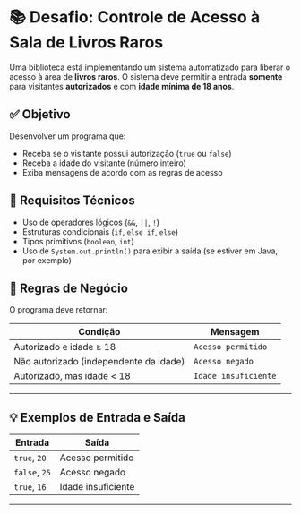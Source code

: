 # 📚 Desafio: Controle de Acesso à Sala de Livros Raros

Uma biblioteca está implementando um sistema automatizado para liberar o acesso à área de **livros raros**. O sistema deve permitir a entrada **somente** para visitantes **autorizados** e com **idade mínima de 18 anos**.

## ✅ Objetivo

Desenvolver um programa que:
- Receba se o visitante possui autorização (`true` ou `false`)
- Receba a idade do visitante (número inteiro)
- Exiba mensagens de acordo com as regras de acesso

## 🔧 Requisitos Técnicos

- Uso de operadores lógicos (`&&`, `||`, `!`)
- Estruturas condicionais (`if`, `else if`, `else`)
- Tipos primitivos (`boolean`, `int`)
- Uso de `System.out.println()` para exibir a saída (se estiver em Java, por exemplo)

## 🎯 Regras de Negócio

O programa deve retornar:

| Condição                                   | Mensagem               |
|-------------------------------------------|------------------------|
| Autorizado e idade ≥ 18                   | `Acesso permitido`     |
| Não autorizado (independente da idade)    | `Acesso negado`        |
| Autorizado, mas idade < 18                | `Idade insuficiente`   |

---

## 💡 Exemplos de Entrada e Saída

| Entrada         | Saída               |
|----------------|---------------------|
| `true`, `20`    | Acesso permitido     |
| `false`, `25`   | Acesso negado        |
| `true`, `16`    | Idade insuficiente   |

---

